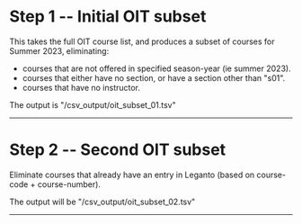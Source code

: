 # Step 1 -- Initial OIT subset

This takes the full OIT course list, and produces a subset of courses for Summer 2023, eliminating:
- courses that are not offered in specified season-year (ie summer 2023).
- courses that either have no section, or have a section other than "s01".
- courses that have no instructor.

The output is "/csv_output/oit_subset_01.tsv"

---


# Step 2 -- Second OIT subset

Eliminate courses that already have an entry in Leganto (based on course-code + course-number).

The output will be "/csv_output/oit_subset_02.tsv"

---